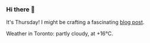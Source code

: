 ### Hi there :wave:

It's Thursday! I might be crafting a fascinating [blog post](https://benjaminwuethrich.dev).

Weather in Toronto: partly cloudy, at +16°C.
